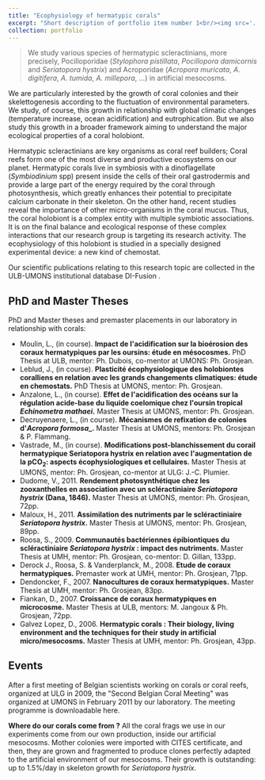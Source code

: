 ```yaml
---
title: "Ecophysiology of hermatypic corals"
excerpt: "Short description of portfolio item number 1<br/><img src='../images/Mesocosme.jpg'>"
collection: portfolio
---
```


> We study various species of hermatypic scleractinians, more precisely, Pocilloporidae (*Stylophora pistillata*, *Pocillopora damicornis* and *Seriatopora hystrix*) and Acroporidae (*Acropora muricata*, *A. digitifera*, *A. tumida*, *A. millepora*, ...) in artificial mesocosms.

We are particularly interested by the growth of coral colonies and their skelettogenesis according to the fluctuation of environmental parameters. We study, of course, this growth in relationship with global climatic changes (temperature increase, ocean acidification) and eutrophication. But we also study this growth in a broader framework aiming to understand the major ecological properties of a coral holobiont.

Hermatypic scleractinians are key organisms as coral reef builders; Coral reefs form one of the most diverse and productive ecosystems on our planet. Hermatypic corals live in symbiosis with a dinoflagellate (*Symbiodinium* spp) present inside the cells of their oral gastrodermis and provide a large part of the energy required by the coral through photosynthesis, which greatly enhances their potential to precipitate calcium carbonate in their skeleton. On the other hand, recent studies reveal the importance of other micro-organisms in the coral mucus. Thus, the coral holobiont is a complex entity with multiple symbiotic associations. It is on the final balance and ecological response of these complex interactions that our research group is targeting its research activity. The ecophysiology of this holobiont is studied in a specially designed experimental device: a new kind of chemostat.

Our scientific publications relating to this research topic are collected in the ULB-UMONS institutional database DI-Fusion .

## PhD and Master Theses

PhD and Master theses and premaster placements in our laboratory in relationship with corals:

- Moulin, L., (in course). **Impact de l'acidification sur la bioérosion des coraux hermatypiques par les oursins: étude en mésocosmes.** PhD Thesis at ULB, mentor: Ph. Dubois, co-mentor at UMONS: Ph. Grosjean.
- Leblud, J., (in course). **Plasticité écophysiologique des holobiontes coralliens en relation avec les grands changements climatiques: étude en chemostats.** PhD Thesis at UMONS, mentor: Ph. Grosjean.
- Anzalone, L., (in course). **Effet de l'acidification des océans sur la régulation acide-base du liquide coelomique chez l'oursin tropical _Echinometra mathaei_.** Master Thesis at UMONS, mentor: Ph. Grosjean.
- Decruyenaere, L., (in course). **Mécanismes de refixation de colonies d'_Acropora formosa__.** Master Thesis at UMONS, mentors: Ph. Grosjean & P. Flammang.
- Vastrade, M., (in course). **Modifications post-blanchissement du corail hermatypique Seriatopora hystrix en relation avec l'augmentation de la pCO<sub>2</sub>: aspects écophysiologiques et cellulaires.** Master Thesis at UMONS, mentor: Ph. Grosjean, co-mentor at ULG: J.-C. Plumier.
- Dudome, V., 2011. **Rendement photosynthétique chez les zooxanthelles en association avec un scléractiniaire _Seriatopora hystrix_ (Dana, 1846).** Master Thesis at UMONS, mentor: Ph. Grosjean, 72pp.
- Maloux, H., 2011. **Assimilation des nutriments par le scléractiniaire _Seriatopora hystrix_.** Master Thesis at UMONS, mentor: Ph. Grosjean, 89pp.
- Roosa, S., 2009. **Communautés bactériennes épibiontiques du scléractiniaire _Seriatopora hystrix_ : impact des nutriments.** Master Thesis at UMH, mentor: Ph. Grosjean, co-mentor: D. Gillan, 133pp.
- Derock J., Roosa, S. & Vanderplanck, M., 2008. **Etude de coraux hermatypiques.** Premaster work at UMH, mentor: Ph. Grosjean, 71pp.
- Dendoncker, F., 2007. **Nanocultures de coraux hermatypiques.** Master Thesis at UMH, mentor: Ph. Grosjean, 83pp.
- Fiankan, D., 2007. **Croissance de coraux hermatypiques en microcosme.** Master Thesis at ULB, mentors: M. Jangoux & Ph. Grosjean, 72pp.
- Galvez Lopez, D., 2006. **Hermatypic corals : Their biology, living environment and the techniques for their study in artificial micro/mesocosms.** Master Thesis at UMH, mentor: Ph. Grosjean, 43pp.
 

## Events

After a first meeting of Belgian scientists working on corals or coral reefs, organized at ULG in 2009, the "Second Belgian Coral Meeting" was organized at UMONS in February 2011 by our laboratory. The meeting programme is downloadable here.

**Where do our corals come from ?** All the coral frags we use in our experiments come from our own production, inside our artificial mesocosms. Mother colonies were imported with CITES certificate, and then, they are grown and fragmented to produce clones perfectly adapted to the artificial environment of our mesocosms. Their growth is outstanding: up to 1.5%/day in skeleton growth for *Seriatopora hystrix*.

